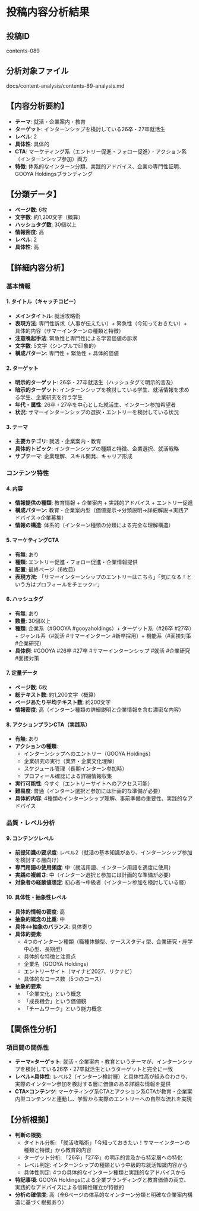 # 投稿内容分析結果

## 投稿ID
contents-089

## 分析対象ファイル
docs/content-analysis/contents-89-analysis.md

## 【内容分析要約】
- **テーマ**: 就活・企業案内・教育
- **ターゲット**: インターンシップを検討している26卒・27卒就活生
- **レベル**: 2
- **具体性**: 具体的
- **CTA**: マーケティング系（エントリー促進・フォロー促進）・アクション系（インターンシップ参加）両方
- **特徴**: 体系的なインターン分類、実践的アドバイス、企業の専門性証明、GOOYA Holdingsブランディング

## 【分類データ】
- **ページ数**: 6枚
- **文字数**: 約1,200文字（概算）
- **ハッシュタグ数**: 30個以上
- **情報密度**: 高
- **レベル**: 2
- **具体性**: 高

## 【詳細内容分析】

### 基本情報
#### 1. タイトル（キャッチコピー）
- **メインタイトル**: 就活攻略術
- **表現方法**: 専門性訴求（人事が伝えたい）+ 緊急性（今知っておきたい）+ 具体的内容（サマーインターンの種類と特徴）
- **注意喚起手法**: 緊急性と専門性による学習価値の訴求
- **文字数**: 5文字（シンプルで印象的）
- **構成パターン**: 専門性 + 緊急性 + 具体的価値

#### 2. ターゲット
- **明示的ターゲット**: 26卒・27卒就活生（ハッシュタグで明示的言及）
- **暗示的ターゲット**: インターンシップを検討している学生、就活情報を求める学生、企業研究を行う学生
- **年代・属性**: 26卒・27卒を中心とした就活生、インターン参加希望者
- **状況**: サマーインターンシップの選択・エントリーを検討している状況

#### 3. テーマ
- **主要カテゴリ**: 就活・企業案内・教育
- **具体的トピック**: インターンシップの種類と特徴、企業選択、就活戦略
- **サブテーマ**: 企業理解、スキル開発、キャリア形成

### コンテンツ特性
#### 4. 内容
- **情報提供の種類**: 教育情報 + 企業案内 + 実践的アドバイス + エントリー促進
- **構成パターン**: 教育・企業案内型（価値提示→分類説明→詳細解説→実践アドバイス→企業募集）
- **情報の構造**: 体系的（インターン種類の分類による完全な理解構造）

#### 5. マーケティングCTA
- **有無**: あり
- **種類**: エントリー促進・フォロー促進・企業情報提供
- **配置**: 最終ページ（6枚目）
- **表現方法**: 「サマーインターンシップのエントリーはこちら」「気になる！という方はプロフィールをチェック✅」

#### 6. ハッシュタグ
- **有無**: あり
- **数量**: 30個以上
- **種類**: 企業系（#GOOYA #gooyaholdings）+ ターゲット系（#26卒 #27卒）+ ジャンル系（#就活 #サマーインターン #新卒採用）+ 機能系（#面接対策 #企業研究）
- **具体例**: #GOOYA #26卒 #27卒 #サマーインターンシップ #就活 #企業研究 #面接対策

#### 7. 定量データ
- **ページ数**: 6枚
- **総テキスト数**: 約1,200文字（概算）
- **ページあたり平均テキスト数**: 約200文字
- **情報密度**: 高（インターン種類の詳細説明と企業情報を含む濃密な内容）

#### 8. アクションプランCTA（実践系）
- **有無**: あり
- **アクションの種類**: 
  - インターンシップへのエントリー（GOOYA Holdings）
  - 企業研究の実行（業界・企業文化理解）
  - スケジュール管理（長期インターン参加時）
  - プロフィール確認による詳細情報収集
- **実行可能性**: 今すぐ（エントリーサイトへのアクセス可能）
- **難易度**: 普通（インターン選択と参加には計画的な準備が必要）
- **具体的内容**: 4種類のインターンシップ理解、事前準備の重要性、実践的なアドバイス

### 品質・レベル分析
#### 9. コンテンツレベル
- **前提知識の要求度**: レベル2（就活の基本知識があり、インターンシップ参加を検討する層向け）
- **専門用語の使用頻度**: 中（就活用語、インターン用語を適度に使用）
- **実践の複雑さ**: 中（インターン選択と参加には計画的な準備が必要）
- **対象者の経験値想定**: 初心者〜中級者（インターン参加を検討している層）

#### 10. 具体性・抽象性レベル
- **具体的情報の密度**: 高
- **抽象的概念の比重**: 中
- **具体↔抽象のバランス**: 具体寄り
- **具体的要素**: 
  - 4つのインターン種類（職種体験型、ケーススタディ型、企業研究・座学中心型、長期型）
  - 具体的な特徴と注意点
  - 企業名（GOOYA Holdings）
  - エントリーサイト（マイナビ2027、リクナビ）
  - 具体的なコース数（5つのコース）
- **抽象的要素**: 
  - 「企業文化」という概念
  - 「成長機会」という価値観
  - 「チームワーク」という能力概念

## 【関係性分析】
### 項目間の関係性
- **テーマ×ターゲット**: 就活・企業案内・教育というテーマが、インターンシップを検討している26卒・27卒就活生というターゲットと完全に一致
- **レベル×具体性**: レベル2（インターン検討層）と具体性高が組み合わさり、実際のインターン参加を検討する層に価値のある詳細な情報を提供
- **CTA×コンテンツ**: マーケティング系CTAとアクション系CTAが教育・企業案内型コンテンツと連動し、学習から実際のエントリーへの自然な流れを実現

## 【分析根拠】
- **判断の根拠**: 
  - タイトル分析: 「就活攻略術」「今知っておきたい！サマーインターンの種類と特徴」から教育的内容
  - ターゲット分析: 「26卒」「27卒」の明示的言及から特定層への特化
  - レベル判定: インターンシップの種類という中級的な就活知識内容から
  - 具体性判定: 4つの具体的なインターン種類と実践的なアドバイスから
- **特記事項**: GOOYA Holdingsによる企業ブランディングと教育価値の両立、実践的なアドバイスによる信頼性確立が特徴的
- **分析の確信度**: 高（全6ページの体系的なインターン分類と明確な企業案内構造に基づく根拠あり）